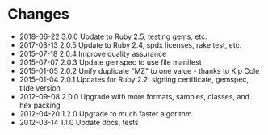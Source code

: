 # Changes

* 2018-06-22 3.0.0 Update to Ruby 2.5, testing gems, etc.
* 2017-08-13 2.0.5 Update to Ruby 2.4, spdx licenses, rake test, etc.
* 2015-07-18 2.0.4 Improve quality assurance
* 2015-07-07 2.0.3 Update gemspec to use file manifest
* 2015-01-05 2.0.2 Unify duplicate "MZ" to one value - thanks to Kip Cole
* 2015-01-04 2.0.1 Updates for Ruby 2.2: signing certificate, gemspec, tilde version
* 2012-09-08 2.0.0 Upgrade with more formats, samples, classes, and hex packing
* 2012-04-20 1.2.0 Upgrade to much faster algorithm
* 2012-03-14 1.1.0 Update docs, tests
